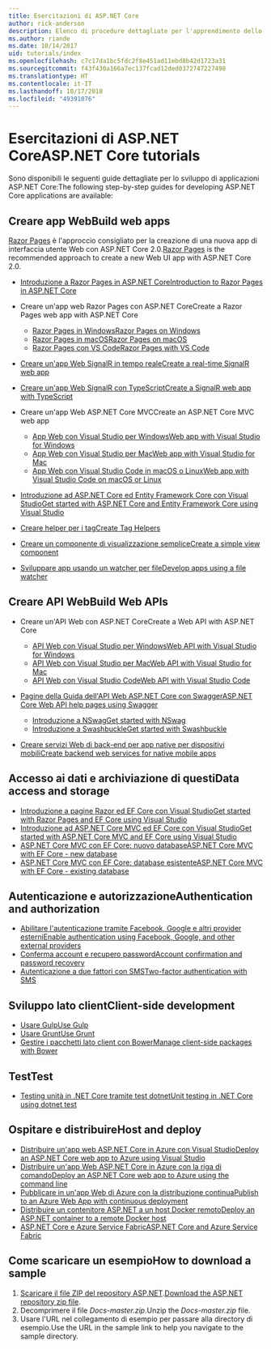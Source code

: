 ```yaml
---
title: Esercitazioni di ASP.NET Core
author: rick-anderson
description: Elenco di procedure dettagliate per l'apprendimento dello sviluppo di applicazioni ASP.NET Core.
ms.author: riande
ms.date: 10/14/2017
uid: tutorials/index
ms.openlocfilehash: c7c17da1bc5fdc2f8e451ad11ebd8b42d1723a31
ms.sourcegitcommit: f43f430a166a7ec137fcad12ded0372747227498
ms.translationtype: HT
ms.contentlocale: it-IT
ms.lasthandoff: 10/17/2018
ms.locfileid: "49391076"
---
```

# <a name="aspnet-core-tutorials"></a><span data-ttu-id="8365d-103">Esercitazioni di ASP.NET Core</span><span class="sxs-lookup"><span data-stu-id="8365d-103">ASP.NET Core tutorials</span></span>

<span data-ttu-id="8365d-104">Sono disponibili le seguenti guide dettagliate per lo sviluppo di applicazioni ASP.NET Core:</span><span class="sxs-lookup"><span data-stu-id="8365d-104">The following step-by-step guides for developing ASP.NET Core applications are available:</span></span>

## <a name="build-web-apps"></a><span data-ttu-id="8365d-105">Creare app Web</span><span class="sxs-lookup"><span data-stu-id="8365d-105">Build web apps</span></span>

<span data-ttu-id="8365d-106">[Razor Pages](xref:razor-pages/index) è l'approccio consigliato per la creazione di una nuova app di interfaccia utente Web con ASP.NET Core 2.0.</span><span class="sxs-lookup"><span data-stu-id="8365d-106">[Razor Pages](xref:razor-pages/index) is the recommended approach to create a new Web UI app with ASP.NET Core 2.0.</span></span>

* [<span data-ttu-id="8365d-107">Introduzione a Razor Pages in ASP.NET Core</span><span class="sxs-lookup"><span data-stu-id="8365d-107">Introduction to Razor Pages in ASP.NET Core</span></span>](xref:razor-pages/index)
* <span data-ttu-id="8365d-108">Creare un'app web Razor Pages con ASP.NET Core</span><span class="sxs-lookup"><span data-stu-id="8365d-108">Create a Razor Pages web app with ASP.NET Core</span></span>

   * [<span data-ttu-id="8365d-109">Razor Pages in Windows</span><span class="sxs-lookup"><span data-stu-id="8365d-109">Razor Pages on Windows</span></span>](xref:tutorials/razor-pages/index)
   * [<span data-ttu-id="8365d-110">Razor Pages in macOS</span><span class="sxs-lookup"><span data-stu-id="8365d-110">Razor Pages on macOS</span></span>](xref:tutorials/razor-pages-mac/index)
   * [<span data-ttu-id="8365d-111">Razor Pages con VS Code</span><span class="sxs-lookup"><span data-stu-id="8365d-111">Razor Pages with VS Code</span></span>](xref:tutorials/razor-pages-vsc/index)  

* [<span data-ttu-id="8365d-112">Creare un'app Web SignalR in tempo reale</span><span class="sxs-lookup"><span data-stu-id="8365d-112">Create a real-time SignalR web app</span></span>](xref:tutorials/signalr)
* [<span data-ttu-id="8365d-113">Creare un'app Web SignalR con TypeScript</span><span class="sxs-lookup"><span data-stu-id="8365d-113">Create a SignalR web app with TypeScript</span></span>](xref:tutorials/signalr-typescript-webpack)

* <span data-ttu-id="8365d-114">Creare un'app Web ASP.NET Core MVC</span><span class="sxs-lookup"><span data-stu-id="8365d-114">Create an ASP.NET Core MVC web app</span></span>

   * [<span data-ttu-id="8365d-115">App Web con Visual Studio per Windows</span><span class="sxs-lookup"><span data-stu-id="8365d-115">Web app with Visual Studio for Windows</span></span>](xref:tutorials/first-mvc-app/index)
   * [<span data-ttu-id="8365d-116">App Web con Visual Studio per Mac</span><span class="sxs-lookup"><span data-stu-id="8365d-116">Web app with Visual Studio for Mac</span></span>](xref:tutorials/first-mvc-app-mac/index)
   * [<span data-ttu-id="8365d-117">App Web con Visual Studio Code in macOS o Linux</span><span class="sxs-lookup"><span data-stu-id="8365d-117">Web app with Visual Studio Code on macOS or Linux</span></span>](xref:tutorials/first-mvc-app-xplat/index)

* [<span data-ttu-id="8365d-118">Introduzione ad ASP.NET Core ed Entity Framework Core con Visual Studio</span><span class="sxs-lookup"><span data-stu-id="8365d-118">Get started with ASP.NET Core and Entity Framework Core using Visual Studio</span></span>](xref:data/ef-mvc/index)
* [<span data-ttu-id="8365d-119">Creare helper per i tag</span><span class="sxs-lookup"><span data-stu-id="8365d-119">Create Tag Helpers</span></span>](xref:mvc/views/tag-helpers/authoring)
* [<span data-ttu-id="8365d-120">Creare un componente di visualizzazione semplice</span><span class="sxs-lookup"><span data-stu-id="8365d-120">Create a simple view component</span></span>](xref:mvc/views/view-components#walkthrough-creating-a-simple-view-component)
* [<span data-ttu-id="8365d-121">Sviluppare app usando un watcher per file</span><span class="sxs-lookup"><span data-stu-id="8365d-121">Develop apps using a file watcher</span></span>](xref:tutorials/dotnet-watch)

## <a name="build-web-apis"></a><span data-ttu-id="8365d-122">Creare API Web</span><span class="sxs-lookup"><span data-stu-id="8365d-122">Build Web APIs</span></span>

* <span data-ttu-id="8365d-123">Creare un'API Web con ASP.NET Core</span><span class="sxs-lookup"><span data-stu-id="8365d-123">Create a Web API with ASP.NET Core</span></span>

  * [<span data-ttu-id="8365d-124">API Web con Visual Studio per Windows</span><span class="sxs-lookup"><span data-stu-id="8365d-124">Web API with Visual Studio for Windows</span></span>](xref:tutorials/first-web-api)
  * [<span data-ttu-id="8365d-125">API Web con Visual Studio per Mac</span><span class="sxs-lookup"><span data-stu-id="8365d-125">Web API with Visual Studio for Mac</span></span>](xref:tutorials/first-web-api-mac)
  * [<span data-ttu-id="8365d-126">API Web con Visual Studio Code</span><span class="sxs-lookup"><span data-stu-id="8365d-126">Web API with Visual Studio Code</span></span>](xref:tutorials/web-api-vsc)

* [<span data-ttu-id="8365d-127">Pagine della Guida dell'API Web ASP.NET Core con Swagger</span><span class="sxs-lookup"><span data-stu-id="8365d-127">ASP.NET Core Web API help pages using Swagger</span></span>](xref:tutorials/web-api-help-pages-using-swagger)
  * [<span data-ttu-id="8365d-128">Introduzione a NSwag</span><span class="sxs-lookup"><span data-stu-id="8365d-128">Get started with NSwag</span></span>](xref:tutorials/get-started-with-nswag)
  * [<span data-ttu-id="8365d-129">Introduzione a Swashbuckle</span><span class="sxs-lookup"><span data-stu-id="8365d-129">Get started with Swashbuckle</span></span>](xref:tutorials/get-started-with-swashbuckle)

* [<span data-ttu-id="8365d-130">Creare servizi Web di back-end per app native per dispositivi mobili</span><span class="sxs-lookup"><span data-stu-id="8365d-130">Create backend web services for native mobile apps</span></span>](xref:mobile/native-mobile-backend)

## <a name="data-access-and-storage"></a><span data-ttu-id="8365d-131">Accesso ai dati e archiviazione di questi</span><span class="sxs-lookup"><span data-stu-id="8365d-131">Data access and storage</span></span>

* [<span data-ttu-id="8365d-132">Introduzione a pagine Razor ed EF Core con Visual Studio</span><span class="sxs-lookup"><span data-stu-id="8365d-132">Get started with Razor Pages and EF Core using Visual Studio</span></span>](xref:data/ef-rp/intro)
* [<span data-ttu-id="8365d-133">Introduzione ad ASP.NET Core MVC ed EF Core con Visual Studio</span><span class="sxs-lookup"><span data-stu-id="8365d-133">Get started with ASP.NET Core MVC and EF Core using Visual Studio</span></span>](xref:data/ef-mvc/index)
* [<span data-ttu-id="8365d-134">ASP.NET Core MVC con EF Core: nuovo database</span><span class="sxs-lookup"><span data-stu-id="8365d-134">ASP.NET Core MVC with EF Core - new database</span></span>](/ef/core/get-started/aspnetcore/new-db)
* [<span data-ttu-id="8365d-135">ASP.NET Core MVC con EF Core: database esistente</span><span class="sxs-lookup"><span data-stu-id="8365d-135">ASP.NET Core MVC with EF Core - existing database</span></span>](/ef/core/get-started/aspnetcore/existing-db)

## <a name="authentication-and-authorization"></a><span data-ttu-id="8365d-136">Autenticazione e autorizzazione</span><span class="sxs-lookup"><span data-stu-id="8365d-136">Authentication and authorization</span></span>

* [<span data-ttu-id="8365d-137">Abilitare l'autenticazione tramite Facebook, Google e altri provider esterni</span><span class="sxs-lookup"><span data-stu-id="8365d-137">Enable authentication using Facebook, Google, and other external providers</span></span>](xref:security/authentication/social/index)
* [<span data-ttu-id="8365d-138">Conferma account e recupero password</span><span class="sxs-lookup"><span data-stu-id="8365d-138">Account confirmation and password recovery</span></span>](xref:security/authentication/accconfirm)
* [<span data-ttu-id="8365d-139">Autenticazione a due fattori con SMS</span><span class="sxs-lookup"><span data-stu-id="8365d-139">Two-factor authentication with SMS</span></span>](xref:security/authentication/2fa)

## <a name="client-side-development"></a><span data-ttu-id="8365d-140">Sviluppo lato client</span><span class="sxs-lookup"><span data-stu-id="8365d-140">Client-side development</span></span>

* [<span data-ttu-id="8365d-141">Usare Gulp</span><span class="sxs-lookup"><span data-stu-id="8365d-141">Use Gulp</span></span>](xref:client-side/using-gulp)
* [<span data-ttu-id="8365d-142">Usare Grunt</span><span class="sxs-lookup"><span data-stu-id="8365d-142">Use Grunt</span></span>](xref:client-side/using-grunt)
* [<span data-ttu-id="8365d-143">Gestire i pacchetti lato client con Bower</span><span class="sxs-lookup"><span data-stu-id="8365d-143">Manage client-side packages with Bower</span></span>](xref:client-side/bower)

## <a name="test"></a><span data-ttu-id="8365d-144">Test</span><span class="sxs-lookup"><span data-stu-id="8365d-144">Test</span></span>

* [<span data-ttu-id="8365d-145">Testing unità in .NET Core tramite test dotnet</span><span class="sxs-lookup"><span data-stu-id="8365d-145">Unit testing in .NET Core using dotnet test</span></span>](/dotnet/articles/core/testing/unit-testing-with-dotnet-test)

## <a name="host-and-deploy"></a><span data-ttu-id="8365d-146">Ospitare e distribuire</span><span class="sxs-lookup"><span data-stu-id="8365d-146">Host and deploy</span></span>

* [<span data-ttu-id="8365d-147">Distribuire un'app web ASP.NET Core in Azure con Visual Studio</span><span class="sxs-lookup"><span data-stu-id="8365d-147">Deploy an ASP.NET Core web app to Azure using Visual Studio</span></span>](xref:tutorials/publish-to-azure-webapp-using-vs)
* [<span data-ttu-id="8365d-148">Distribuire un'app Web ASP.NET Core in Azure con la riga di comando</span><span class="sxs-lookup"><span data-stu-id="8365d-148">Deploy an ASP.NET Core web app to Azure using the command line</span></span>](/azure/app-service/app-service-web-get-started-dotnet)
* [<span data-ttu-id="8365d-149">Pubblicare in un'app Web di Azure con la distribuzione continua</span><span class="sxs-lookup"><span data-stu-id="8365d-149">Publish to an Azure Web App with continuous deployment</span></span>](xref:host-and-deploy/azure-apps/azure-continuous-deployment)
* [<span data-ttu-id="8365d-150">Distribuire un contenitore ASP.NET a un host Docker remoto</span><span class="sxs-lookup"><span data-stu-id="8365d-150">Deploy an ASP.NET container to a remote Docker host</span></span>](/azure/vs-azure-tools-docker-hosting-web-apps-in-docker)
* [<span data-ttu-id="8365d-151">ASP.NET Core e Azure Service Fabric</span><span class="sxs-lookup"><span data-stu-id="8365d-151">ASP.NET Core and Azure Service Fabric</span></span>](/azure/service-fabric/service-fabric-add-a-web-frontend)

<a name="download"></a>
## <a name="how-to-download-a-sample"></a><span data-ttu-id="8365d-152">Come scaricare un esempio</span><span class="sxs-lookup"><span data-stu-id="8365d-152">How to download a sample</span></span>

1. <span data-ttu-id="8365d-153">[Scaricare il file ZIP del repository ASP.NET](https://codeload.github.com/aspnet/Docs/zip/master).</span><span class="sxs-lookup"><span data-stu-id="8365d-153">[Download the ASP.NET repository zip file](https://codeload.github.com/aspnet/Docs/zip/master).</span></span>
1. <span data-ttu-id="8365d-154">Decomprimere il file *Docs-master.zip*.</span><span class="sxs-lookup"><span data-stu-id="8365d-154">Unzip the *Docs-master.zip* file.</span></span>
1. <span data-ttu-id="8365d-155">Usare l'URL nel collegamento di esempio per passare alla directory di esempio.</span><span class="sxs-lookup"><span data-stu-id="8365d-155">Use the URL in the sample link to help you navigate to the sample directory.</span></span>
